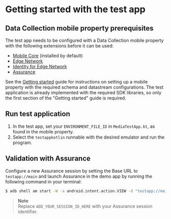 # Getting started with the test app

## Data Collection mobile property prerequisites

The test app needs to be configured with a Data Collection mobile property with the following extensions before it can be used:

* [Mobile Core](https://github.com/adobe/aepsdk-core-android) (installed by default)
* [Edge Network](https://github.com/adobe/aepsdk-edge-android)
* [Identity for Edge Network](https://github.com/adobe/aepsdk-edgeidentity-android)
* [Assurance](https://github.com/adobe/aepsdk-assurance-android)

See the [Getting started](./getting-started.md) guide for instructions on setting up a mobile property with the required schema and datastream configurations. The test application is already implemented with the required SDK libraries, so only the first section of the "Getting started" guide is required.

## Run test application

1. In the test app, set your `ENVIRONMENT_FILE_ID` in `MediaTestApp.kt`, as found in the mobile property.
2. Select the `testappkotlin` runnable with the desired emulator and run the program.

## Validation with Assurance

Configure a new Assurance session by setting the Base URL to `testapp://main` and launch Assurance in the demo app by running the following command in your terminal:

```bash
$ adb shell am start -W -a android.intent.action.VIEW -d "testapp://main?adb_validation_sessionid=ADD_YOUR_SESSION_ID_HERE" com.adobe.marketing.mobile.edge.media.testapp.kotlin
```

> **Note**  
> Replace `ADD_YOUR_SESSION_ID_HERE` with your Assurance session identifier.
